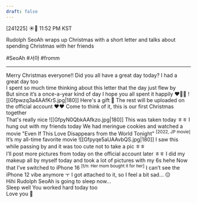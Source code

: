 ```yaml
---
draft: false
---
```

[241225] ☀️💭 11:52 PM KST

Rudolph SeoAh wraps up Christmas with a short letter and talks about spending Christmas with her friends

#SeoAh #서아 #fromm

___
Merry Christmas everyone!!
Did you all have a great day today?
I had a great day too  
I spent so much time thinking about this letter 
that the day just flew by  
But since it’s a once-a-year kind of day
I hope you all spent it happily
❤️🎄🎅
![[Gfpwzq3a4AAfKrS.jpg|180]]
Here's a gift 🎁 
The rest will be uploaded on the official account
❤️❤️
Come to think of it, this is our first Christmas together  
That's really nice
![[GfpyN0QbkAAfkzo.jpg|180]]
This was taken today
ㅎㅎ
I hung out with my friends today
We had meringue cookies and watched a movie
"Even If This Love Disappears from the World Tonight" <sup>[2022, JP movie]</sup>
It’s my all-time favorite movie
![[Gfpyqe5aUAAvbQS.jpg|180]]
I saw this while passing by and it was too cute not to take a pic ㅎㅎ  
I’ll post more pictures from today on the official account later ㅎㅎ
I did my makeup all by myself today
and took a lot of pictures with my 6s hehe
Now that I’ve switched to iPhone 16 <sup>[t/n: Her mom bought it for her]</sup>
I can’t see the iPhone 12 vibe anymore ㅜ 
I got attached to it, so I feel a bit sad… 😔  
Hihi
Rudolph SeoAh is going to sleep now…  
Sleep well
You worked hard today too  
Love you 🤍

